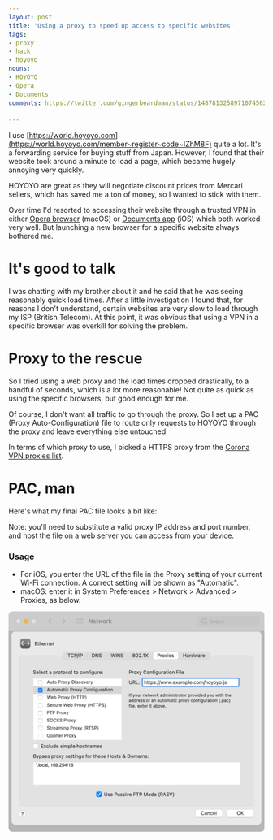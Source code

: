 ```yaml
---
layout: post
title: 'Using a proxy to speed up access to specific websites'
tags:
- proxy
- hack
- hoyoyo
nouns:
- HOYOYO
- Opera
- Documents
comments: https://twitter.com/gingerbeardman/status/1487813258971074562

---
```


I use [https://world.hoyoyo.com](https://world.hoyoyo.com/member~register~code~IZhM8F) quite a lot. It's a forwarding service for buying stuff from Japan. However, I found that their website took around a minute to load a page, which became hugely annoying very quickly.

HOYOYO are great as they will negotiate discount prices from Mercari sellers, which has saved me a ton of money, so I wanted to stick with them.

Over time I'd resorted to accessing their website through a trusted VPN in either [Opera browser](https://www.opera.com) (macOS) or [Documents app](https://readdle.com/documents) (iOS) which both worked very well. But launching a new browser for a specific website always bothered me.

# It's good to talk

I was chatting with my brother about it and he said that he was seeing reasonably quick load times. After a little investigation I found that, for reasons I don't understand, certain websites are very slow to load through my ISP (British Telecom). At this point, it was obvious that using a VPN in a specific browser was overkill for solving the problem.

# Proxy to the rescue

So I tried using a web proxy and the load times dropped drastically, to a handful of seconds, which is a lot more reasonable! Not quite as quick as using the specific browsers, but good enough for me.

Of course, I don't want all traffic to go through the proxy. So I set up a PAC (Proxy Auto-Configuration) file to route only requests to HOYOYO through the proxy and leave everything else untouched.

In terms of which proxy to use, I picked a HTTPS proxy from the [Corona VPN proxies list](https://www.coronavpn.net/proxies).

# PAC, man

Here's what my final PAC file looks a bit like:

<script src="https://gist.github.com/gingerbeardman/dd6691c2706a3d27a485a7a7dc3e5d60.js"></script>

Note: you'll need to substitute a valid proxy IP address and port number, and host the file on a web server you can access from your device.

### Usage

- For iOS, you enter the URL of the file in the Proxy setting of your current Wi-Fi connection. A correct setting will be shown as "Automatic".
- macOS: enter it in System Preferences > Network > Advanced > Proxies, as below.

![PNG](/images/posts/proxy.png)
